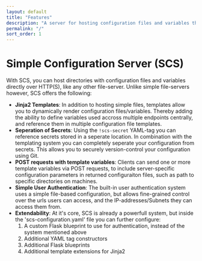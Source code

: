```yaml
---
layout: default
title: "Features"
description: "A server for hosting configuration files and variables that's designed to be simple to deploy and use"
permalink: "/"
sort_order: 1
---
```

# Simple Configuration Server (SCS)
With SCS, you can host directories with configuration files and variables
directly over HTTP(S), like any other file-server. Unlike simple file-servers
however, SCS offers the following:

* **Jinja2 Templates**: In addition to hosting simple files, templates allow
  you to dynamically render configuration files/variables. Thereby adding the
  ability to define variables used accross multiple endpoints centrally, and
  reference them in multiple configuration file templates.
* **Seperation of Secrets**: Using the `!scs-secret` YAML-tag you can reference
  secrets stored in a seperate location. In combination with the templating
  system you can completely seperate your configuration from secrets. This
  allows you to securely version-control your configuration using Git.
* **POST requests with template variables**: Clients can send one or more
  template variables via POST requests, to include server-specific configuration
  parameters in returned configuraiton files, such as path to specific
  directories on machines.
* **Simple User Authentication**: The built-in user authentication system
  uses a simple file-based configuration, but allows fine-grained control over
  the urls users can access, and the IP-addresses/Subnets they can access them
  from.
* **Extendability**: At it's core, SCS is already a powerfull system, but
  inside the 'scs-configuration.yaml' file you can further configure:
    1. A custom Flask blueprint to use for authentication, instead of the
       system mentioned above
    2. Additional YAML tag constructors
    3. Additional Flask blueprints
    4. Additional template extensions for Jinja2